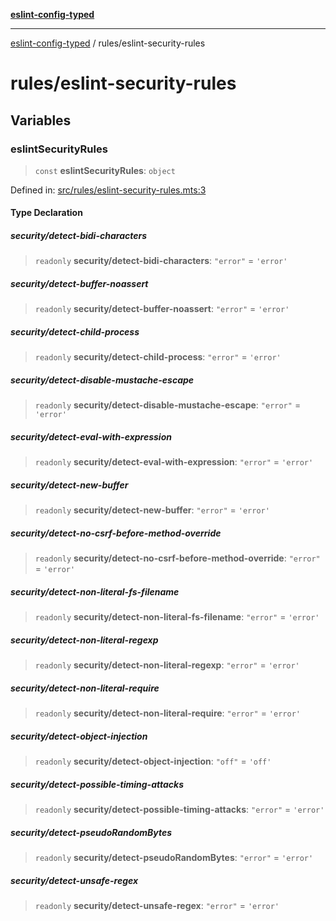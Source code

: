 [**eslint-config-typed**](../README.md)

***

[eslint-config-typed](../README.md) / rules/eslint-security-rules

# rules/eslint-security-rules

## Variables

### eslintSecurityRules

> `const` **eslintSecurityRules**: `object`

Defined in: [src/rules/eslint-security-rules.mts:3](https://github.com/noshiro-pf/eslint-config-typed/blob/main/src/rules/eslint-security-rules.mts#L3)

#### Type Declaration

##### security/detect-bidi-characters

> `readonly` **security/detect-bidi-characters**: `"error"` = `'error'`

##### security/detect-buffer-noassert

> `readonly` **security/detect-buffer-noassert**: `"error"` = `'error'`

##### security/detect-child-process

> `readonly` **security/detect-child-process**: `"error"` = `'error'`

##### security/detect-disable-mustache-escape

> `readonly` **security/detect-disable-mustache-escape**: `"error"` = `'error'`

##### security/detect-eval-with-expression

> `readonly` **security/detect-eval-with-expression**: `"error"` = `'error'`

##### security/detect-new-buffer

> `readonly` **security/detect-new-buffer**: `"error"` = `'error'`

##### security/detect-no-csrf-before-method-override

> `readonly` **security/detect-no-csrf-before-method-override**: `"error"` = `'error'`

##### security/detect-non-literal-fs-filename

> `readonly` **security/detect-non-literal-fs-filename**: `"error"` = `'error'`

##### security/detect-non-literal-regexp

> `readonly` **security/detect-non-literal-regexp**: `"error"` = `'error'`

##### security/detect-non-literal-require

> `readonly` **security/detect-non-literal-require**: `"error"` = `'error'`

##### security/detect-object-injection

> `readonly` **security/detect-object-injection**: `"off"` = `'off'`

##### security/detect-possible-timing-attacks

> `readonly` **security/detect-possible-timing-attacks**: `"error"` = `'error'`

##### security/detect-pseudoRandomBytes

> `readonly` **security/detect-pseudoRandomBytes**: `"error"` = `'error'`

##### security/detect-unsafe-regex

> `readonly` **security/detect-unsafe-regex**: `"error"` = `'error'`
